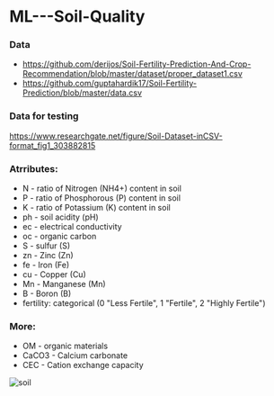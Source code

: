 # ML---Soil-Quality

### Data
- https://github.com/derijos/Soil-Fertility-Prediction-And-Crop-Recommendation/blob/master/dataset/proper_dataset1.csv
- https://github.com/guptahardik17/Soil-Fertility-Prediction/blob/master/data.csv

### Data for testing
https://www.researchgate.net/figure/Soil-Dataset-inCSV-format_fig1_303882815


### Atrributes:
- N - ratio of Nitrogen (NH4+) content in soil 
- P - ratio of Phosphorous (P) content in soil 
- K - ratio of Potassium (K) content in soil 
- ph - soil acidity (pH)
- ec - electrical conductivity
- oc - organic carbon
- S - sulfur (S)
- zn - Zinc (Zn)
- fe - Iron (Fe)
- cu - Copper (Cu)
- Mn - Manganese (Mn)
- B - Boron (B)
- fertility: categorical (0 "Less Fertile", 1 "Fertile", 2 "Highly Fertile")


### More:
- OM - organic materials
- CaCO3 - Calcium carbonate
- CEC - Cation exchange capacity

![soil](https://user-images.githubusercontent.com/103903785/215579657-2e4f6382-d0be-4ad0-a5c7-ac23ad9255c8.jpg)
